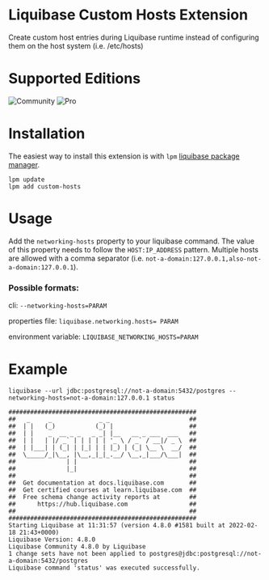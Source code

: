# Liquibase Custom Hosts Extension
Create custom host entries during Liquibase runtime instead of configuring them on the host system (i.e. /etc/hosts)

# Supported Editions
![Community](https://img.shields.io/endpoint?url=https://raw.githubusercontent.com/mcred/liquibase-header-footer/feature/badges/badges/community.json)
![Pro](https://img.shields.io/endpoint?url=https://raw.githubusercontent.com/mcred/liquibase-header-footer/feature/badges/badges/pro.json)

# Installation
The easiest way to install this extension is with `lpm` [liquibase package manager](https://github.com/liquibase/liquibase-package-manager).
```shell
lpm update
lpm add custom-hosts
```

# Usage
Add the `networking-hosts` property to your liquibase command. The value of this property needs to follow the `HOST:IP_ADDRESS` pattern. Multiple hosts are allowed with a comma separator (i.e. `not-a-domain:127.0.0.1,also-not-a-domain:127.0.0.1`).

### Possible formats:

cli: `--networking-hosts=PARAM`

properties file: `liquibase.networking.hosts= PARAM`

environment variable: `LIQUIBASE_NETWORKING_HOSTS=PARAM`

# Example
```shell
liquibase --url jdbc:postgresql://not-a-domain:5432/postgres --networking-hosts=not-a-domain:127.0.0.1 status

####################################################
##   _     _             _ _                      ##
##  | |   (_)           (_) |                     ##
##  | |    _  __ _ _   _ _| |__   __ _ ___  ___   ##
##  | |   | |/ _` | | | | | '_ \ / _` / __|/ _ \  ##
##  | |___| | (_| | |_| | | |_) | (_| \__ \  __/  ##
##  \_____/_|\__, |\__,_|_|_.__/ \__,_|___/\___|  ##
##              | |                               ##
##              |_|                               ##
##                                                ## 
##  Get documentation at docs.liquibase.com       ##
##  Get certified courses at learn.liquibase.com  ## 
##  Free schema change activity reports at        ##
##      https://hub.liquibase.com                 ##
##                                                ##
####################################################
Starting Liquibase at 11:31:57 (version 4.8.0 #1581 built at 2022-02-18 21:43+0000)
Liquibase Version: 4.8.0
Liquibase Community 4.8.0 by Liquibase
1 change sets have not been applied to postgres@jdbc:postgresql://not-a-domain:5432/postgres
Liquibase command 'status' was executed successfully.
```
